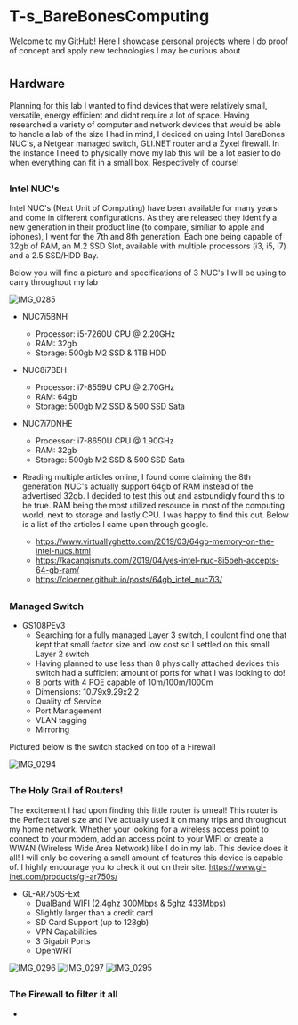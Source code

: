 # <h1>T-s_BareBonesComputing
Welcome to my GitHub! Here I  showcase personal projects where I do proof of concept and apply new technologies I may be curious about
# <h2>Hardware
Planning for this lab I wanted to find devices that were relatively small, versatile, energy efficient and didnt require a lot of space.
Having researched a variety of computer and network devices that would be able to handle a lab of the size I had in mind, I decided on using Intel BareBones NUC's, a Netgear managed switch, GLI.NET router and a Zyxel firewall. In the instance I need to physically move my lab this will be a lot easier to do when everything can fit in a small box. Respectively of course!
 

## <h3>Intel NUC's
Intel NUC's (Next Unit of Computing) have been available for many years and come in different configurations. As they are released they identify a new generation in their product line (to compare, similiar to apple and iphones), I went for the 7th and 8th generation. Each one being capable of 32gb of RAM, an M.2 SSD Slot, available with multiple processors (i3, i5, i7) and a 2.5 SSD/HDD Bay.

Below you will find a picture and specifications of 3 NUC's I will be using to carry throughout my lab

![IMG_0285](https://user-images.githubusercontent.com/67407192/115975104-c6e9b280-a516-11eb-9f60-9742850b5acc.JPG)


 * NUC7i5BNH
   *  Processor:  i5-7260U CPU @ 2.20GHz
   *  RAM: 32gb
   *  Storage: 500gb M2 SSD & 1TB HDD
  
 * NUC8i7BEH
   *  Processor:  i7-8559U CPU @ 2.70GHz
   *  RAM: 64gb 
   *  Storage:  500gb M2 SSD & 500 SSD Sata
  
 * NUC7i7DNHE
   *  Processor:  i7-8650U CPU @ 1.90GHz
   *  RAM: 32gb
   *  Storage:  500gb M2 SSD & 500 SSD Sata

 * Reading multiple articles online, I found come claiming the 8th generation NUC's actually support 64gb of RAM instead of the advertised 32gb. I decided to test this out and astoundigly found this to be true. RAM being the most utilized resource in most of the computing world, next to storage and lastly CPU. I was happy to find this out. Below is a list of the articles I came upon through google.
   *  https://www.virtuallyghetto.com/2019/03/64gb-memory-on-the-intel-nucs.html
   *  https://kacangisnuts.com/2019/04/yes-intel-nuc-8i5beh-accepts-64-gb-ram/
   *  https://cloerner.github.io/posts/64gb_intel_nuc7i3/

## <h3>Managed Switch
* GS108PEv3
  *  Searching for a fully managed Layer 3 switch, I couldnt find one that kept that small factor size and low cost so I settled on this small Layer 2 switch
  *  Having planned to use less than 8 physically attached devices this switch had a sufficient amount of ports for what I was looking to do!
  *  8 ports with 4 POE capable of 10m/100m/1000m
  *  Dimensions: 10.79x9.29x2.2
  *  Quality of Service
  *  Port Management
  *  VLAN tagging
  *  Mirroring

Pictured below is the switch stacked on top of a Firewall
  
![IMG_0294](https://user-images.githubusercontent.com/67407192/116057101-4ff60c00-a633-11eb-88e0-dbe94f065865.JPG)

## <h3>The Holy Grail of Routers!
The excitement I had upon finding this little router is unreal! This router is the Perfect tavel size and I've actually used it on many trips and throughout my home network. Whether your looking for a wireless access point to connect to your modem, add an access point to your WIFI or create a WWAN (Wireless Wide Area Network) like I do in my lab. This device does it all! I will only be covering a small amount of features this device is capable of. I highly encourage you to check it out on their site. https://www.gl-inet.com/products/gl-ar750s/
 
* GL-AR750S-Ext
  *  DualBand WIFI (2.4ghz 300Mbps & 5ghz 433Mbps)
  *  Slightly larger than a credit card
  *  SD Card Support (up to 128gb)
  *  VPN Capabilities
  *  3 Gigabit Ports
  *  OpenWRT
     

![IMG_0296](https://user-images.githubusercontent.com/67407192/116059292-87fe4e80-a635-11eb-86a4-dd598ccf368c.JPG) ![IMG_0297](https://user-images.githubusercontent.com/67407192/116059294-8896e500-a635-11eb-904b-97dc6741f0d5.JPG) ![IMG_0295](https://user-images.githubusercontent.com/67407192/116059290-8765b800-a635-11eb-9407-c071b23b815f.JPG) 


## <h3>The Firewall to filter it all
 *

